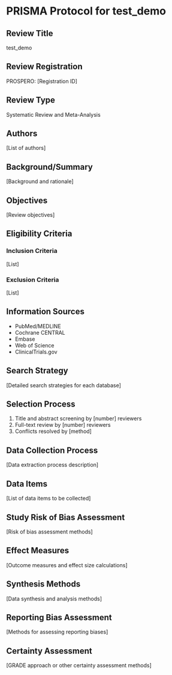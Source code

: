 # PRISMA Protocol for test_demo

## Review Title
test_demo

## Review Registration
PROSPERO: [Registration ID]

## Review Type
Systematic Review and Meta-Analysis

## Authors
[List of authors]

## Background/Summary
[Background and rationale]

## Objectives
[Review objectives]

## Eligibility Criteria

### Inclusion Criteria
[List]

### Exclusion Criteria
[List]

## Information Sources
- PubMed/MEDLINE
- Cochrane CENTRAL
- Embase
- Web of Science
- ClinicalTrials.gov

## Search Strategy
[Detailed search strategies for each database]

## Selection Process
1. Title and abstract screening by [number] reviewers
2. Full-text review by [number] reviewers
3. Conflicts resolved by [method]

## Data Collection Process
[Data extraction process description]

## Data Items
[List of data items to be collected]

## Study Risk of Bias Assessment
[Risk of bias assessment methods]

## Effect Measures
[Outcome measures and effect size calculations]

## Synthesis Methods
[Data synthesis and analysis methods]

## Reporting Bias Assessment
[Methods for assessing reporting biases]

## Certainty Assessment
[GRADE approach or other certainty assessment methods]